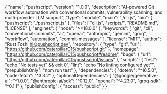 {
  "name": "pushscript",
  "version": "1.0.0",
  "description": "AI-powered Git workflow automation with conventional commits, vulnerability scanning, and multi-provider LLM support",
  "type": "module",
  "main": "./cli.js",
  "bin": {
    "pushscript": "./pushscript.js"
  },
  "files": [
    "cli.js",
    "scripts/",
    "README.md",
    "LICENSE"
  ],
  "engines": {
    "node": ">=18.0.0"
  },
  "keywords": [
    "git",
    "cli",
    "conventional-commits",
    "ai",
    "openai",
    "anthropic",
    "gemini",
    "groq",
    "workflow",
    "automation",
    "commit-messages"
  ],
  "license": "MIT",
  "author": "Rust Toshi <hi@pushscript.dev>",
  "repository": {
    "type": "git",
    "url": "https://github.com/caterpillarC15/pushscript.git"
  },
  "homepage": "https://github.com/caterpillarC15/pushscript#readme",
  "bugs": {
    "url": "https://github.com/caterpillarC15/pushscript/issues"
  },
  "scripts": {
    "test": "echo \"No tests yet\" && exit 0",
    "lint": "echo \"No linting configured yet\"",
    "prepublishOnly": "npm run test"
  },
  "dependencies": {
    "dotenv": "^16.5.0",
    "node-fetch": "^3.3.2"
  },
  "optionalDependencies": {
    "@google/generative-ai": "^1.0.0",
    "@anthropic-ai/sdk": "^0.12.0",
    "openai": "^4.23.0",
    "groq-sdk": "^0.1.1"
  },
  "publishConfig": {
    "access": "public"
  }
}